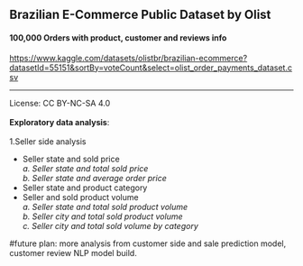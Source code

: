 ## **Brazilian E-Commerce Public Dataset by Olist**
#### 100,000 Orders with product, customer and reviews info
https://www.kaggle.com/datasets/olistbr/brazilian-ecommerce?datasetId=55151&sortBy=voteCount&select=olist_order_payments_dataset.csv

---

License: CC BY-NC-SA 4.0
<br><br>
**Exploratory data analysis**:
<br><br>
1.Seller side analysis
- Seller state and sold price<br>
*a. Seller state and total sold price*<br>
*b. Seller state and average order price*
- Seller state and product category<br>
- Seller and sold product volume<br>
*a. Seller state and total sold product volume*<br>
*b. Seller city and total sold product volume*<br>
*c. Seller city and total sold volume by category*

#future plan: more analysis from customer side and sale prediction model, customer review NLP model build.
